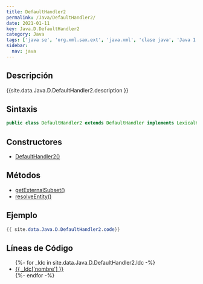 ```yaml
---
title: DefaultHandler2
permalink: /Java/DefaultHandler2/
date: 2021-01-11
key: Java.D.DefaultHandler2
category: Java
tags: ['java se', 'org.xml.sax.ext', 'java.xml', 'clase java', 'Java 1.5', 'SAX 2.0']
sidebar: 
  nav: java
---
```


## Descripción
{{site.data.Java.D.DefaultHandler2.description }}

## Sintaxis
~~~java
public class DefaultHandler2 extends DefaultHandler implements LexicalHandler, DeclHandler, EntityResolver2
~~~

## Constructores
* [DefaultHandler2()](/Java/DefaultHandler2/DefaultHandler2/)

## Métodos
* [getExternalSubset()](/Java/DefaultHandler2/getExternalSubset/)
* [resolveEntity()](/Java/DefaultHandler2/resolveEntity/)

## Ejemplo
~~~java
{{ site.data.Java.D.DefaultHandler2.code}}
~~~

## Líneas de Código
<ul>
{%- for _ldc in site.data.Java.D.DefaultHandler2.ldc -%}
   <li>
       <a href="{{_ldc['url'] }}">{{ _ldc['nombre'] }}</a>
   </li>
{%- endfor -%}
</ul>
